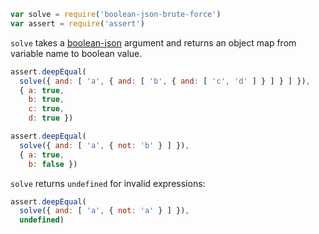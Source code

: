 ```javascript
var solve = require('boolean-json-brute-force')
var assert = require('assert')
```

`solve` takes a [boolean-json](https://npmjs.com/packages/boolean-json-schema) argument and returns an object map from variable name to boolean value.

```javascript
assert.deepEqual(
  solve({ and: [ 'a', { and: [ 'b', { and: [ 'c', 'd' ] } ] } ] }),
  { a: true,
    b: true,
	c: true,
	d: true })

assert.deepEqual(
  solve({ and: [ 'a', { not: 'b' } ] }),
  { a: true,
    b: false })
```

`solve` returns `undefined` for invalid expressions:

```javascript
assert.deepEqual(
  solve({ and: [ 'a', { not: 'a' } ] }),
  undefined)
```
